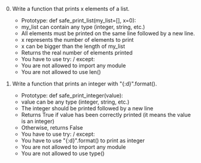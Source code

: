 0. Write a function that prints x elements of a list.
	* Prototype: def safe_print_list(my_list=[], x=0):
	* my_list can contain any type (integer, string, etc.)
	* All elements must be printed on the same line followed by a new line.
	* x represents the number of elements to print
	* x can be bigger than the length of my_list
	* Returns the real number of elements printed
	* You have to use try: / except:
	* You are not allowed to import any module
	* You are not allowed to use len()

1. Write a function that prints an integer with "{:d}".format().

	* Prototype: def safe_print_integer(value):
	* value can be any type (integer, string, etc.)
	* The integer should be printed followed by a new line
	* Returns True if value has been correctly printed (it means the value is an integer)
	* Otherwise, returns False
	* You have to use try: / except:
	* You have to use "{:d}".format() to print as integer
	* You are not allowed to import any module
	* You are not allowed to use type()
